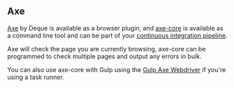 ## Axe

[Axe](https://www.deque.com/axe/) by Deque is available as a browser plugin, and [axe-core](https://github.com/dequelabs/axe-core) is available as a command line tool and can be part of your [continuous integration pipeline](https://docs.publishing.service.gov.uk/manual/development-pipeline.html). 

Axe will check the page you are currently browsing, axe-core can be programmed to check multiple pages and output any errors in bulk.

You can also use axe-core with Gulp using the [Gulp Axe Webdriver](https://www.npmjs.com/package/gulp-axe-webdriver) if you're using a task runner.

